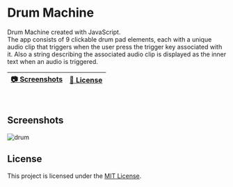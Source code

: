 # Drum Machine

Drum Machine created with JavaScript. 
<br>
The app consists of 9 clickable drum pad elements, each with a unique audio clip that triggers when the user press the trigger key associated with it. Also a string describing the associated audio clip is displayed as the inner text when an audio is triggered.
<br>

| [:camera: Screenshots](#screenshots) | [🔖 License](#license) |
|  -------- | ----------- |

<br>

## Screenshots

![drum](https://github.com/ricardobar96/small-javascript-projects/assets/73242474/ea431fd1-e30f-4276-b873-56f312016e84)

## License

This project is licensed under the [MIT License](LICENSE.txt).
